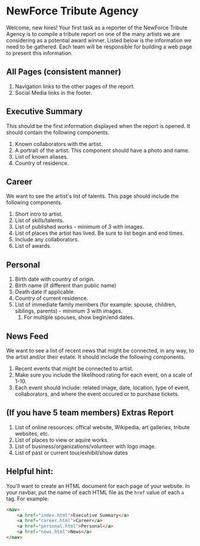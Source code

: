 # NewForce Tribute Agency

Welcome, new hires! Your first task as a reporter of the NewForce Tribute Agency is to compile a tribute report on one of the many artists we are considering as a potential award winner. Listed below is the information we need to be gathered. Each team will be responsible for building a web page to present this information.

## All Pages (consistent manner)
1. Navigation links to the other pages of the report.
2. Social Media links in the footer.

## Executive Summary

This should be the first information displayed when the report is opened. It should contain the following components.

1. Known collaborators with the artist. 
1. A portrait of the artist. This component should have a photo and name.
1. List of known aliases.
1. Country of residence.


## Career

We want to see the artist's list of talents. This page should include the following components.
1. Short intro to artist.
1. List of skills/talents.
1. List of published works - minimum of 3 with images.
1. List of places the artist has lived. Be sure to list begin and end times.
1. Include any collaborators.
1. List of awards.

## Personal
1. Birth date with country of origin.
1. Birth name (if different than public name)
1. Death date if applicable. 
1. Country of current residence.
1. List of immediate family members (for example: spouse, children, siblings, parents) - minimum 3 with images.
    1. For multiple spouses, show begin/end dates.

## News Feed

We want to see a list of recent news that might be connected, in any way, to the artist and/or their estate. It should include the following components.

1. Recent events that might be connected to artist.
1. Make sure you include the likelihood rating for each event, on a scale of 1-10.
1. Each event should include: related image, date, location, type of event, collaborators, and where the event occured or to purchase tickets.


## (If you have 5 team members) Extras Report

1. List of online resources: offical website, Wikipedia, art galleries, tribute websites, etc.
1. List of places to view or aquire works.
1. List of business/organizations/volunteer with logo image.
1. List of past or current tour/exhibit/show dates

## Helpful hint: 
You'll want to create an HTML document for each page of your website. In your navbar, put the name of each HTML file as the `href` value of each `a` tag. For example: 
```html
<nav>
    <a href="index.html">Executive Summary</a>
    <a href="career.html">Career</a>
    <a href="personal.html">Personal</a>
    <a href="news.html">News</a>
</nav>
```